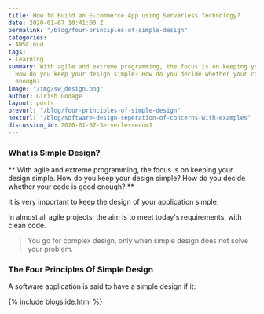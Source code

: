 ```yaml
---
title: How to Build an E-commerce App using Serverless Technology?
date: 2020-01-07 10:41:00 Z
permalink: "/blog/four-principles-of-simple-design"
categories:
- AWSCloud
tags:
- learning
summary: With agile and extreme programming, the focus is on keeping your design simple.
  How do you keep your design simple? How do you decide whether your code is good
  enough?
image: "/img/sw_design.png"
author: Girish Godage
layout: posts
prevurl: "/blog/four-principles-of-simple-design"
nexturl: "/blog/software-design-seperation-of-concerns-with-examples"
discussion_id: 2020-01-07-Serverlessecom1
---
```


### What is Simple Design?

 ** With agile and extreme programming, the focus is on keeping your design simple. How do you       keep your design simple? How do you decide whether your code is good enough? **

It is very important to keep the design of your application simple.

In almost all agile projects, the aim is to meet today's requirements, with clean code.

> You go for complex design, only when simple design does not solve your problem.

### The Four Principles Of Simple Design

A software application is said to have a simple design if it:



{% include blogslide.html %}


